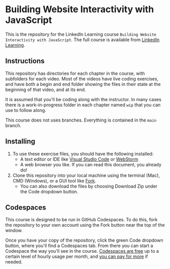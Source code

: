 # Building Website Interactivity with JavaScript
This is the repository for the LinkedIn Learning course `Building Website Interactivity with JavaScript`. The full course is available from [LinkedIn Learning][lil-course-url].

## Instructions

This repository has directories for each chapter in the course, with subfolders for each video.  Most of the videos have live coding exercises, and have both a begin and end folder showing the files in their state at the beginning of that video, and at its end.

It is assumed that you'll be coding along with the instructor.  In many cases there is a work-in-progress folder in each chapter named `wip` that you can use to follow along.

This course does not uses branches. Everything is contained in the `main` branch.

## Installing
1. To use these exercise files, you should have the following installed:
	- A text editor or IDE like [Visual Studio Code](https://code.visualstudio.com/) or [WebStorm](https://jetbrains.com/webstorm/)
    - A web browser you like.  If you can read this document, you already do!
2. Clone this repository into your local machine using the terminal (Mac), CMD (Windows), or a GUI tool like [Fork](https://fork.dev/). 
   - You can also download the files by choosing Download Zip under the Code dropdown button. 

## Codespaces

This course is designed to be run in GitHub Codespaces.  To do this, fork the repository to your own account using the Fork button near the top of the window.  

Once you have your copy of the repository, click the green Code dropdown button, where you'll find a Codespaces tab. From there you can start a Codespace the way you'll see in the course.   [Codespaces are free](https://github.com/features/codespaces#pricing) up to a certain level of hourly usage per month, and [you can pay for more](https://github.com/features/codespaces#pricing) if needed.

[0]: # (Replace these placeholder URLs with actual course URLs)

[lil-course-url]: https://www.linkedin.com/learning/
[lil-thumbnail-url]: http://

